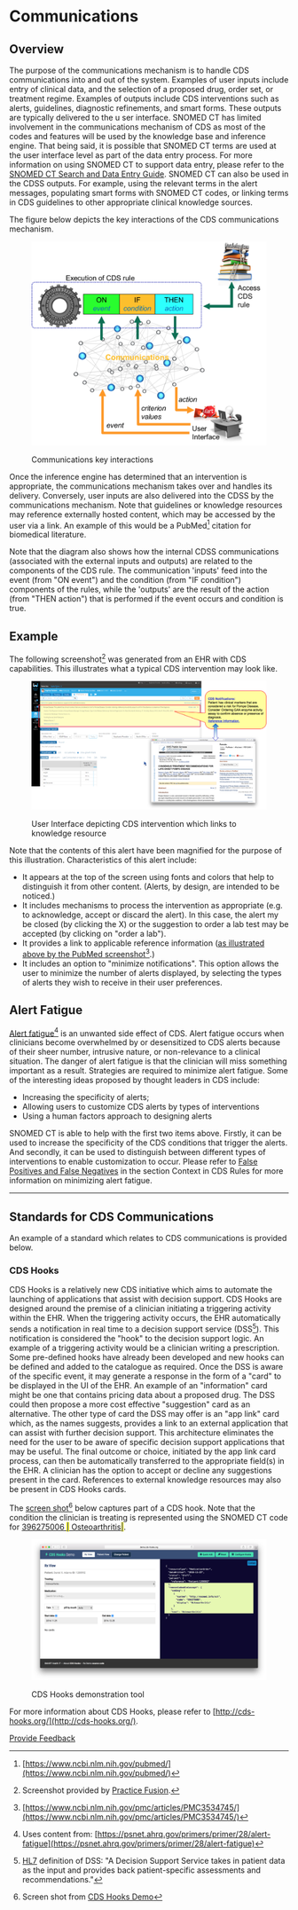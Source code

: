 # Communications

## Overview

The purpose of the communications mechanism is to handle CDS communications into and out of the system. Examples of user inputs include entry of clinical data, and the selection of a proposed drug, order set, or treatment regime. Examples of outputs include CDS interventions such as alerts, guidelines, diagnostic refinements, and smart forms. These outputs are typically delivered to the u ser interface. SNOMED CT has limited involvement in the communications mechanism of CDS as most of the codes and features will be used by the knowledge base and inference engine. That being said, it is possible that SNOMED CT terms are used at the user interface level as part of the data entry process. For more information on using SNOMED CT to support data entry, please refer to the [SNOMED CT Search and Data Entry Guide](https://app.gitbook.com/o/h8Z6qGxuQrzM9vbx5bPT/s/CEAcChvWjWEu16YmwNrz/). SNOMED CT can also be used in the CDSS outputs. For example, using the relevant terms in the alert messages, populating smart forms with SNOMED CT codes, or linking terms in CDS guidelines to other appropriate clinical knowledge sources.

The figure below depicts the key interactions of the CDS communications mechanism.

<figure><img src="images/123897663.png" alt=""><figcaption><p>Communications key interactions</p></figcaption></figure>

Once the inference engine has determined that an intervention is appropriate, the communications mechanism takes over and handles its delivery. Conversely, user inputs are also delivered into the CDSS by the communications mechanism. Note that guidelines or knowledge resources may reference externally hosted content, which may be accessed by the user via a link. An example of this would be a PubMed[^1] citation for biomedical literature.

Note that the diagram also shows how the internal CDSS communications (associated with the external inputs and outputs) are related to the components of the CDS rule. The communication 'inputs' feed into the event (from "ON event") and the condition (from "IF condition") components of the rules, while the 'outputs' are the result of the action (from "THEN action") that is performed if the event occurs and condition is true.

## Example

The following screenshot[^2] was generated from an EHR with CDS capabilities. This illustrates what a typical CDS intervention may look like.

<figure><img src="images/123897662.png" alt=""><figcaption><p>User Interface depicting CDS intervention which links to knowledge resource</p></figcaption></figure>

Note that the contents of this alert have been magnified for the purpose of this illustration. Characteristics of this alert include:

* It appears at the top of the screen using fonts and colors that help to distinguish it from other content. (Alerts, by design, are intended to be noticed.)
* It includes mechanisms to process the intervention as appropriate (e.g. to acknowledge, accept or discard the alert). In this case, the alert my be closed (by clicking the X) or the suggestion to order a lab test may be accepted (by clicking on "order a lab").
* It provides a link to applicable reference information ([as illustrated above by the PubMed screenshot](#user-content-fn-3)[^3].)
* It includes an option to "minimize notifications". This option allows the user to minimize the number of alerts displayed, by selecting the types of alerts they wish to receive in their user preferences.

## Alert Fatigue

[Alert fatigue](#user-content-fn-4)[^4] is an unwanted side effect of CDS. Alert fatigue occurs when clinicians become overwhelmed by or desensitized to CDS alerts because of their sheer number, intrusive nature, or non-relevance to a clinical situation. The danger of alert fatigue is that the clinician will miss something important as a result. Strategies are required to minimize alert fatigue. Some of the interesting ideas proposed by thought leaders in CDS include:

* Increasing the specificity of alerts;
* Allowing users to customize CDS alerts by types of interventions
* Using a human factors approach to designing alerts

SNOMED CT is able to help with the first two items above. Firstly, it can be used to increase the specificity of the CDS conditions that trigger the alerts. And secondly, it can be used to distinguish between different types of interventions to enable customization to occur. Please refer to [False Positives and False Negatives](3-knowledge-base/3.1-rules.md#false-positives-and-false-negatives) in the section Context in CDS Rules for more information on minimizing alert fatigue.

***

## Standards for CDS Communications

An example of a standard which relates to CDS communications is provided below.

### CDS Hooks

CDS Hooks is a relatively new CDS initiative which aims to automate the launching of applications that assist with decision support. CDS Hooks are designed around the premise of a clinician initiating a triggering activity within the EHR. When the triggering activity occurs, the EHR automatically sends a notification in real time to a decision support service (DSS[^5]). This notification is considered the "hook" to the decision support logic. An example of a triggering activity would be a clinician writing a prescription. Some pre-defined hooks have already been developed and new hooks can be defined and added to the catalogue as required. Once the DSS is aware of the specific event, it may generate a response in the form of a "card" to be displayed in the UI of the EHR. An example of an "information" card might be one that contains pricing data about a proposed drug. The DSS could then propose a more cost effective "suggestion" card as an alternative. The other type of card the DSS may offer is an "app link" card which, as the names suggests, provides a link to an external application that can assist with further decision support. This architecture eliminates the need for the user to be aware of specific decision support applications that may be useful. The final outcome or choice, initiated by the app link card process, can then be automatically transferred to the appropriate field(s) in the EHR. A clinician has the option to accept or decline any suggestions present in the card. References to external knowledge resources may also be present in CDS Hooks cards.

The [screen shot](#user-content-fn-6)[^6] below captures part of a CDS hook. Note that the condition the clinician is treating is represented using the SNOMED CT code for [396275006 <mark style="color:blue;">|</mark> Osteoarthritis<mark style="color:blue;">|</mark>](http://snomed.info/id/396275006).

<figure><img src="images/123897674.png" alt=""><figcaption><p>CDS Hooks demonstration tool</p></figcaption></figure>

For more information about CDS Hooks, please refer to [http://cds-hooks.org/](http://cds-hooks.org/).

[^1]: [https://www.ncbi.nlm.nih.gov/pubmed/](https://www.ncbi.nlm.nih.gov/pubmed/)

[^2]: Screenshot provided by [Practice Fusion](http://www.practicefusion.com/electronic-health-record-ehr/).

[^3]: [https://www.ncbi.nlm.nih.gov/pmc/articles/PMC3534745/](https://www.ncbi.nlm.nih.gov/pmc/articles/PMC3534745/)

[^4]: Uses content from: [https://psnet.ahrq.gov/primers/primer/28/alert-fatigue](https://psnet.ahrq.gov/primers/primer/28/alert-fatigue)

[^5]: [HL7](http://www.hl7.org/implement/standards/product_brief.cfm?product_id=12) definition of DSS: "A Decision Support Service takes in patient data as the input and provides back patient-specific assessments and recommendations."

[^6]: Screen shot from [CDS Hooks Demo](http://demo.cds-hooks.org/)






<a href="https://docs.google.com/forms/d/e/1FAIpQLScTmbZIf0UEQwYDkY27EEWBkaiYkHSbR0_9DmFrMLXoQLyL7Q/viewform?usp=pp_url&entry.1767247133=CDS+Guide&entry.670899847=Communications" class="button primary">Provide Feedback</a>
